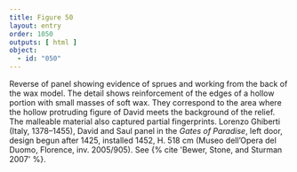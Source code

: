 ```yaml
---
title: Figure 50
layout: entry
order: 1050
outputs: [ html ]
object:
  - id: "050"
---
```


Reverse of panel showing evidence of sprues and working from the back of the wax model. The detail shows reinforcement of the edges of a hollow portion with small masses of soft wax. They correspond to the area where the hollow protruding figure of David meets the background of the relief. The malleable material also captured partial fingerprints. Lorenzo Ghiberti (Italy, 1378–1455), David and Saul panel in the *Gates of Paradise*, left door, design begun after 1425, installed 1452, H. 518 cm (Museo dell’Opera del Duomo, Florence, inv. 2005/905). See {% cite 'Bewer, Stone, and Sturman 2007' %}.
